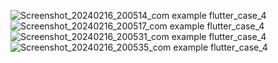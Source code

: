 ![Screenshot_20240216_200514_com example flutter_case_4](https://github.com/muhsinabdil/fluttercase4/assets/5665118/01d6ff90-2c3c-4f9f-9c3b-08bb0f00150d)
![Screenshot_20240216_200517_com example flutter_case_4](https://github.com/muhsinabdil/fluttercase4/assets/5665118/956e3b7a-aa06-449a-8fba-d7035bd6ff85)
![Screenshot_20240216_200531_com example flutter_case_4](https://github.com/muhsinabdil/fluttercase4/assets/5665118/8f122799-9149-4b3a-9eb5-da9bbc46e383)
![Screenshot_20240216_200535_com example flutter_case_4](https://github.com/muhsinabdil/fluttercase4/assets/5665118/9988825c-bb82-4466-831c-104fd88bea8f)

